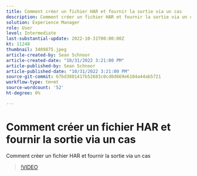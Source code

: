 ```yaml
---
title: Comment créer un fichier HAR et fournir la sortie via un cas
description: Comment créer un fichier HAR et fournir la sortie via un cas
solution: Experience Manager
role: User
level: Intermediate
last-substantial-update: 2022-10-31T00:00:00Z
kt: 11248
thumbnail: 3409875.jpeg
article-created-by: Sean Schnoor
article-created-date: "10/31/2022 3:21:00 PM"
article-published-by: Sean Schnoor
article-published-date: "10/31/2022 3:21:00 PM"
source-git-commit: 67bd3801417b52683c0cd0d669e6104a44ab5721
workflow-type: tm+mt
source-wordcount: '52'
ht-degree: 0%

---
```



# Comment créer un fichier HAR et fournir la sortie via un cas

Comment créer un fichier HAR et fournir la sortie via un cas

>[!VIDEO](https://video.tv.adobe.com/v/3409875/?quality=12&learn=on)
